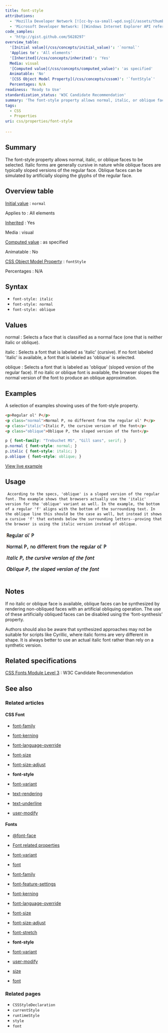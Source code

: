 ```yaml
---
title: font-style
attributions:
  - 'Mozilla Developer Network [![cc-by-sa-small-wpd.svg](/assets/thumb/8/8c/cc-by-sa-small-wpd.svg/120px-cc-by-sa-small-wpd.svg.png)](http://creativecommons.org/licenses/by-sa/3.0/us/): [Article](https://developer.mozilla.org/en-US/docs/CSS/font-style)'
  - 'Microsoft Developer Network: [[Windows Internet Explorer API reference](http://msdn.microsoft.com/en-us/library/ie/hh828809%28v=vs.85%29.aspx) Article]'
code_samples:
  - 'http://gist.github.com/5628297'
overview_table:
  '[Initial value](/css/concepts/initial_value)': '`normal`'
  'Applies to': 'All elements'
  '[Inherited](/css/concepts/inherited)': 'Yes'
  Media: visual
  '[Computed value](/css/concepts/computed_value)': 'as specified'
  Animatable: 'No'
  '[CSS Object Model Property](/css/concepts/cssom)': '`fontStyle`'
  Percentages: N/A
readiness: 'Ready to Use'
standardization_status: 'W3C Candidate Recommendation'
summary: 'The font-style property allows normal, italic, or oblique faces to be selected. Italic forms are generally cursive in nature while oblique faces are typically sloped versions of the regular face. Oblique faces can be simulated by artificially sloping the glyphs of the regular face.'
tags:
  - CSS
  - Properties
uri: css/properties/font-style

---
```

## Summary

The font-style property allows normal, italic, or oblique faces to be selected. Italic forms are generally cursive in nature while oblique faces are typically sloped versions of the regular face. Oblique faces can be simulated by artificially sloping the glyphs of the regular face.

## Overview table

[Initial value](/css/concepts/initial_value)
:   `normal`

Applies to
:   All elements

[Inherited](/css/concepts/inherited)
:   Yes

Media
:   visual

[Computed value](/css/concepts/computed_value)
:   as specified

Animatable
:   No

[CSS Object Model Property](/css/concepts/cssom)
:   `fontStyle`

Percentages
:   N/A

## Syntax

-   `font-style: italic`
-   `font-style: normal`
-   `font-style: oblique`

## Values

normal
:   Selects a face that is classified as a normal face (one that is neither italic or oblique).

italic
:   Selects a font that is labeled as 'italic' (cursive). If no font labeled 'italic' is available, a font that is labeled as 'oblique' is selected.

oblique
:   Selects a font that is labeled as 'oblique' (sloped version of the regular face). If no italic or oblique font is available, the browser slopes the normal version of the font to produce an oblique approximation.

## Examples

A selection of examples showing uses of the font-style property.

``` html
<p>Regular ol' P</p>
<p class="normal">Normal P, no different from the regular ol' P</p>
<p class="italic">Italic P, the cursive version of the font</p>
<p class="oblique">Oblique P, the sloped version of the font</p>
```

``` css
p { font-family: "Trebuchet MS", "Gill sans", serif; }
p.normal { font-style: normal; }
p.italic { font-style: italic; }
p.oblique { font-style: oblique; }
```

[View live example](http://code.webplatform.org/gist/5628297)

## Usage

     According to the specs, 'oblique' is a sloped version of the regular font. The example shows that browsers actually use the 'italic' version for the 'oblique' variant as well. In the example, the bottom of a regular 'f' aligns with the bottom of the surrounding text. In the oblique line this should be the case as well, but instead it shows a cursive 'f' that extends below the surrounding letters--proving that the browser is using the italic version instead of oblique.

![screenshot-font-style-example.png](/assets/public/e/ea/screenshot-font-style-example.png)

## Notes

If no italic or oblique face is available, oblique faces can be synthesized by rendering non-obliqued faces with an artificial obliquing operation. The use of these artificially obliqued faces can be disabled using the ‘font-synthesis’ property.

Authors should also be aware that synthesized approaches may not be suitable for scripts like Cyrillic, where italic forms are very different in shape. It is always better to use an actual italic font rather than rely on a synthetic version.

## Related specifications

[CSS Fonts Module Level 3](http://www.w3.org/TR/css3-fonts/#font-style-prop)
:   W3C Candidate Recommendation

## See also

### Related articles

#### CSS Font

-   [font-family](/css/properties/font-family)

-   [font-kerning](/css/properties/font-kerning)

-   [font-language-override](/css/properties/font-language-override)

-   [font-size](/css/properties/font-size)

-   [font-size-adjust](/css/properties/font-size-adjust)

-   **font-style**

-   [font-variant](/css/properties/font-variant)

-   [text-rendering](/css/properties/text-rendering)

-   [text-underline](/css/properties/text-underline)

-   [user-modify](/css/properties/user-modify)

#### Fonts

-   [@font-face](/css/atrules/@font-face)

-   [Font related properties](/css/fonts)

-   [font-variant](/css/fonts/font-variant)

-   [font](/css/properties/font)

-   [font-family](/css/properties/font-family)

-   [font-feature-settings](/css/properties/font-feature-settings)

-   [font-kerning](/css/properties/font-kerning)

-   [font-language-override](/css/properties/font-language-override)

-   [font-size](/css/properties/font-size)

-   [font-size-adjust](/css/properties/font-size-adjust)

-   [font-stretch](/css/properties/font-stretch)

-   **font-style**

-   [font-variant](/css/properties/font-variant)

-   [user-modify](/css/properties/user-modify)

-   [size](/html/attributes/size)

-   [font](/html/elements/font)

### Related pages

-   `CSSStyleDeclaration`
-   `currentStyle`
-   `runtimeStyle`
-   `style`
-   `font`
